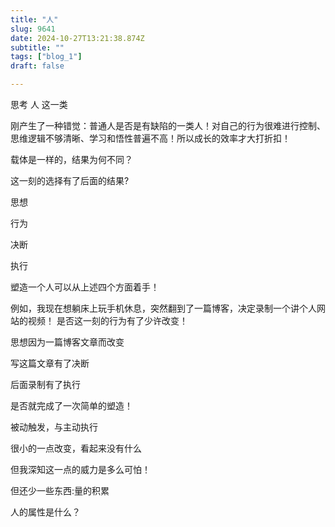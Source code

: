 ```yaml
--- 
title: "人" 
slug: 9641
date: 2024-10-27T13:21:38.874Z 
subtitle: "" 
tags: ["blog_1"] 
draft: false

--- 
```



思考 人 这一类

刚产生了一种错觉：普通人是否是有缺陷的一类人！对自己的行为很难进行控制、思维逻辑不够清晰、学习和悟性普遍不高！所以成长的效率才大打折扣！

载体是一样的，结果为何不同？

这一刻的选择有了后面的结果?




思想

行为

决断

执行

塑造一个人可以从上述四个方面着手！

例如，我现在想躺床上玩手机休息，突然翻到了一篇博客，决定录制一个讲个人网站的视频！  是否这一刻的行为有了少许改变！

思想因为一篇博客文章而改变

写这篇文章有了决断

后面录制有了执行

是否就完成了一次简单的塑造！




被动触发，与主动执行




很小的一点改变，看起来没有什么

但我深知这一点的威力是多么可怕！

但还少一些东西:量的积累




人的属性是什么？




